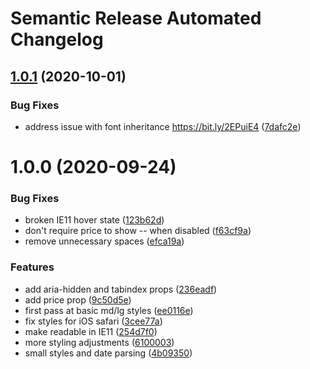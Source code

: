 # Semantic Release Automated Changelog

## [1.0.1](https://github.com/AlaskaAirlines/auro-pane/compare/v1.0.0...v1.0.1) (2020-10-01)


### Bug Fixes

* address issue with font inheritance https://bit.ly/2EPuiE4 ([7dafc2e](https://github.com/AlaskaAirlines/auro-pane/commit/7dafc2ebb319a4d9794ce976e312d0c730f55a51))

# 1.0.0 (2020-09-24)


### Bug Fixes

* broken IE11 hover state ([123b62d](https://github.com/AlaskaAirlines/auro-pane/commit/123b62d2a786619c3a0f24fcc625a2a7638d9420))
* don't require price to show -- when disabled ([f63cf9a](https://github.com/AlaskaAirlines/auro-pane/commit/f63cf9a1543c6a97a86a187c3c0f7fba1bf01e45))
* remove unnecessary spaces ([efca19a](https://github.com/AlaskaAirlines/auro-pane/commit/efca19a30732a56c840f6cefcd8ca169916cdd50))


### Features

* add aria-hidden and tabindex props ([236eadf](https://github.com/AlaskaAirlines/auro-pane/commit/236eadf4f6a8dabe1d1beffca91ce711a72c9bd7))
* add price prop ([9c50d5e](https://github.com/AlaskaAirlines/auro-pane/commit/9c50d5e91b7a157f81f3502a986303a667dbf7d4))
* first pass at basic md/lg styles ([ee0116e](https://github.com/AlaskaAirlines/auro-pane/commit/ee0116e16fc1028fb9cbe19aa367fac9af72dd4a))
* fix styles for iOS safari ([3cee77a](https://github.com/AlaskaAirlines/auro-pane/commit/3cee77a383d116cd3c67bc6e55fd9c908689100a))
* make readable in IE11 ([254d7f0](https://github.com/AlaskaAirlines/auro-pane/commit/254d7f04e2e3acf138d4ae0452906e5ac22a0d33))
* more styling adjustments ([6100003](https://github.com/AlaskaAirlines/auro-pane/commit/61000034ceca5d72308717c621e0aab21d3d98bf))
* small styles and date parsing ([4b09350](https://github.com/AlaskaAirlines/auro-pane/commit/4b093508ee0f1cac59ba483170a1df1dd420ce35))
